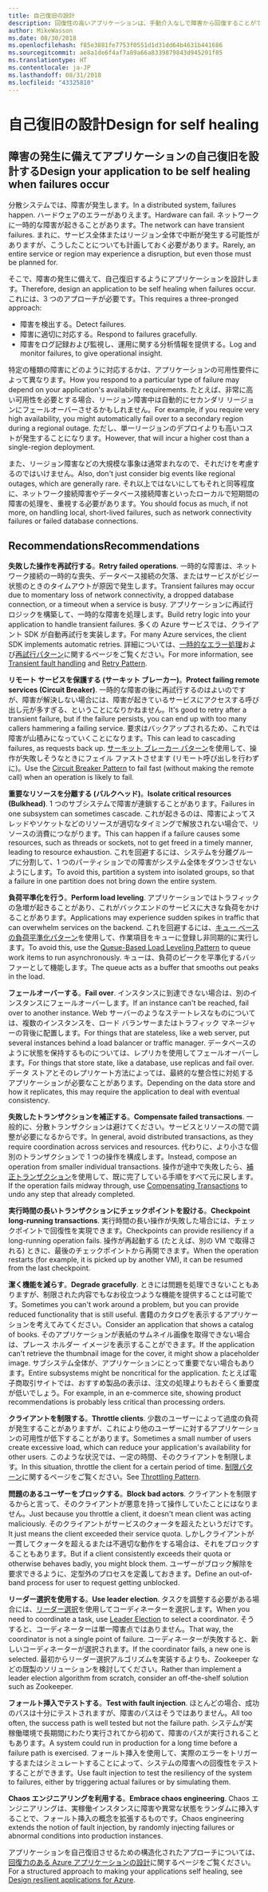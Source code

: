```yaml
---
title: 自己復旧の設計
description: 回復性の高いアプリケーションは、手動介入なしで障害から回復することができます。
author: MikeWasson
ms.date: 08/30/2018
ms.openlocfilehash: f85e3881fe7753f0551d1d31dd64b4631b441686
ms.sourcegitcommit: ae8a1de6f4af7a89a66a8339879843d945201f85
ms.translationtype: HT
ms.contentlocale: ja-JP
ms.lasthandoff: 08/31/2018
ms.locfileid: "43325810"
---
```

# <a name="design-for-self-healing"></a><span data-ttu-id="e97b9-103">自己復旧の設計</span><span class="sxs-lookup"><span data-stu-id="e97b9-103">Design for self healing</span></span>

## <a name="design-your-application-to-be-self-healing-when-failures-occur"></a><span data-ttu-id="e97b9-104">障害の発生に備えてアプリケーションの自己復旧を設計する</span><span class="sxs-lookup"><span data-stu-id="e97b9-104">Design your application to be self healing when failures occur</span></span>

<span data-ttu-id="e97b9-105">分散システムでは、障害が発生します。</span><span class="sxs-lookup"><span data-stu-id="e97b9-105">In a distributed system, failures happen.</span></span> <span data-ttu-id="e97b9-106">ハードウェアのエラーがありえます。</span><span class="sxs-lookup"><span data-stu-id="e97b9-106">Hardware can fail.</span></span> <span data-ttu-id="e97b9-107">ネットワークに一時的な障害が起きることがあります。</span><span class="sxs-lookup"><span data-stu-id="e97b9-107">The network can have transient failures.</span></span> <span data-ttu-id="e97b9-108">まれに、サービス全体またはリージョン全体で中断が発生する可能性がありますが、こうしたことについても計画しておく必要があります。</span><span class="sxs-lookup"><span data-stu-id="e97b9-108">Rarely, an entire service or region may experience a disruption, but even those must be planned for.</span></span>

<span data-ttu-id="e97b9-109">そこで、障害の発生に備えて、自己復旧するようにアプリケーションを設計します。</span><span class="sxs-lookup"><span data-stu-id="e97b9-109">Therefore, design an application to be self healing when failures occur.</span></span> <span data-ttu-id="e97b9-110">これには、3 つのアプローチが必要です。</span><span class="sxs-lookup"><span data-stu-id="e97b9-110">This requires a three-pronged approach:</span></span>

- <span data-ttu-id="e97b9-111">障害を検出する。</span><span class="sxs-lookup"><span data-stu-id="e97b9-111">Detect failures.</span></span>
- <span data-ttu-id="e97b9-112">障害に適切に対応する。</span><span class="sxs-lookup"><span data-stu-id="e97b9-112">Respond to failures gracefully.</span></span>
- <span data-ttu-id="e97b9-113">障害をログ記録および監視し、運用に関する分析情報を提供する。</span><span class="sxs-lookup"><span data-stu-id="e97b9-113">Log and monitor failures, to give operational insight.</span></span>

<span data-ttu-id="e97b9-114">特定の種類の障害にどのように対応するかは、アプリケーションの可用性要件によって異なります。</span><span class="sxs-lookup"><span data-stu-id="e97b9-114">How you respond to a particular type of failure may depend on your application's availability requirements.</span></span> <span data-ttu-id="e97b9-115">たとえば、非常に高い可用性を必要とする場合、リージョン障害中は自動的にセカンダリ リージョンにフェールオーバーさせるかもしれません。</span><span class="sxs-lookup"><span data-stu-id="e97b9-115">For example, if you require very high availability, you might automatically fail over to a secondary region during a regional outage.</span></span> <span data-ttu-id="e97b9-116">ただし、単一リージョンのデプロイよりも高いコストが発生することになります。</span><span class="sxs-lookup"><span data-stu-id="e97b9-116">However, that will incur a higher cost than a single-region deployment.</span></span> 

<span data-ttu-id="e97b9-117">また、リージョン障害などの大規模な事象は通常まれなので、それだけを考慮するのではいけません。</span><span class="sxs-lookup"><span data-stu-id="e97b9-117">Also, don't just consider big events like regional outages, which are generally rare.</span></span> <span data-ttu-id="e97b9-118">それ以上ではないにしてもそれと同等程度に、ネットワーク接続障害やデータベース接続障害といったローカルで短期間の障害の処理を、重視する必要があります。</span><span class="sxs-lookup"><span data-stu-id="e97b9-118">You should focus as much, if not more, on handling local, short-lived failures, such as network connectivity failures or failed database connections.</span></span>

## <a name="recommendations"></a><span data-ttu-id="e97b9-119">Recommendations</span><span class="sxs-lookup"><span data-stu-id="e97b9-119">Recommendations</span></span>

<span data-ttu-id="e97b9-120">**失敗した操作を再試行する**。</span><span class="sxs-lookup"><span data-stu-id="e97b9-120">**Retry failed operations**.</span></span> <span data-ttu-id="e97b9-121">一時的な障害は、ネットワーク接続の一時的な喪失、データベース接続の欠落、またはサービスがビジー状態のときのタイムアウトが原因で発生します。</span><span class="sxs-lookup"><span data-stu-id="e97b9-121">Transient failures may occur due to momentary loss of network connectivity, a dropped database connection, or a timeout when a service is busy.</span></span> <span data-ttu-id="e97b9-122">アプリケーションに再試行ロジックを構築して、一時的な障害を処理します。</span><span class="sxs-lookup"><span data-stu-id="e97b9-122">Build retry logic into your application to handle transient failures.</span></span> <span data-ttu-id="e97b9-123">多くの Azure サービスでは、クライアント SDK が自動再試行を実装します。</span><span class="sxs-lookup"><span data-stu-id="e97b9-123">For many Azure services, the client SDK implements automatic retries.</span></span> <span data-ttu-id="e97b9-124">詳細については、[一時的なエラー処理][transient-fault-handling]および[再試行パターン][retry]に関するページをご覧ください。</span><span class="sxs-lookup"><span data-stu-id="e97b9-124">For more information, see [Transient fault handling][transient-fault-handling] and [Retry Pattern][retry].</span></span>

<span data-ttu-id="e97b9-125">**リモート サービスを保護する (サーキット ブレーカー)**。</span><span class="sxs-lookup"><span data-stu-id="e97b9-125">**Protect failing remote services (Circuit Breaker)**.</span></span> <span data-ttu-id="e97b9-126">一時的な障害の後に再試行するのはよいのですが、障害が解決しない場合には、障害が起きているサービスにアクセスする呼び出し元が多すぎる、ということになりかねません。</span><span class="sxs-lookup"><span data-stu-id="e97b9-126">It's good to retry after a transient failure, but if the failure persists, you can end up with too many callers hammering a failing service.</span></span> <span data-ttu-id="e97b9-127">要求はバックアップされるため、これでは障害が山積みになっていくことになります。</span><span class="sxs-lookup"><span data-stu-id="e97b9-127">This can lead to cascading failures, as requests back up.</span></span> <span data-ttu-id="e97b9-128">[サーキット ブレーカー パターン][circuit-breaker]を使用して、操作が失敗しそうなときにフェイル ファストさせます (リモート呼び出しを行わずに)。</span><span class="sxs-lookup"><span data-stu-id="e97b9-128">Use the [Circuit Breaker Pattern][circuit-breaker] to fail fast (without making the remote call) when an operation is likely to fail.</span></span>  

<span data-ttu-id="e97b9-129">**重要なリソースを分離する (バルクヘッド)**。</span><span class="sxs-lookup"><span data-stu-id="e97b9-129">**Isolate critical resources (Bulkhead)**.</span></span> <span data-ttu-id="e97b9-130">1 つのサブシステムで障害が連鎖することがあります。</span><span class="sxs-lookup"><span data-stu-id="e97b9-130">Failures in one subsystem can sometimes cascade.</span></span> <span data-ttu-id="e97b9-131">これが起きるのは、障害によってスレッドやソケットなどのリソースが適切なタイミングで解放されない場合で、リソースの消費につながります。</span><span class="sxs-lookup"><span data-stu-id="e97b9-131">This can happen if a failure causes some resources, such as threads or sockets, not to get freed in a timely manner, leading to resource exhaustion.</span></span> <span data-ttu-id="e97b9-132">これを回避するには、システムを分離グループに分割して、1 つのパーティションでの障害がシステム全体をダウンさせないようにします。</span><span class="sxs-lookup"><span data-stu-id="e97b9-132">To avoid this, partition a system into isolated groups, so that a failure in one partition does not bring down the entire system.</span></span>  

<span data-ttu-id="e97b9-133">**負荷平準化を行う**。</span><span class="sxs-lookup"><span data-stu-id="e97b9-133">**Perform load leveling**.</span></span> <span data-ttu-id="e97b9-134">アプリケーションではトラフィックの急増が起きることがあり、これがバックエンドのサービスに大きな負荷をかけることがあります。</span><span class="sxs-lookup"><span data-stu-id="e97b9-134">Applications may experience sudden spikes in traffic that can overwhelm services on the backend.</span></span> <span data-ttu-id="e97b9-135">これを回避するには、[キュー ベースの負荷平準化パターン][load-level]を使用して、作業項目をキューに登録し非同期的に実行します。</span><span class="sxs-lookup"><span data-stu-id="e97b9-135">To avoid this, use the [Queue-Based Load Leveling Pattern][load-level] to queue work items to run asynchronously.</span></span> <span data-ttu-id="e97b9-136">キューは、負荷のピークを平準化するバッファーとして機能します。</span><span class="sxs-lookup"><span data-stu-id="e97b9-136">The queue acts as a buffer that smooths out peaks in the load.</span></span> 

<span data-ttu-id="e97b9-137">**フェールオーバーする**。</span><span class="sxs-lookup"><span data-stu-id="e97b9-137">**Fail over**.</span></span> <span data-ttu-id="e97b9-138">インスタンスに到達できない場合は、別のインスタンスにフェールオーバーします。</span><span class="sxs-lookup"><span data-stu-id="e97b9-138">If an instance can't be reached, fail over to another instance.</span></span> <span data-ttu-id="e97b9-139">Web サーバーのようなステートレスなものについては、複数のインスタンスを、ロード バランサーまたはトラフィック マネージャーの背後に配置します。</span><span class="sxs-lookup"><span data-stu-id="e97b9-139">For things that are stateless, like a web server, put several instances behind a load balancer or traffic manager.</span></span> <span data-ttu-id="e97b9-140">データベースのように状態を保持するものについては、レプリカを使用してフェールオーバーします。</span><span class="sxs-lookup"><span data-stu-id="e97b9-140">For things that store state, like a database, use replicas and fail over.</span></span> <span data-ttu-id="e97b9-141">データ ストアとそのレプリケート方法によっては、最終的な整合性に対処するアプリケーションが必要なことがあります。</span><span class="sxs-lookup"><span data-stu-id="e97b9-141">Depending on the data store and how it replicates, this may require the application to deal with eventual consistency.</span></span> 

<span data-ttu-id="e97b9-142">**失敗したトランザクションを補正する**。</span><span class="sxs-lookup"><span data-stu-id="e97b9-142">**Compensate failed transactions**.</span></span> <span data-ttu-id="e97b9-143">一般的に、分散トランザクションは避けてください。サービスとリソースの間で調整が必要になるからです。</span><span class="sxs-lookup"><span data-stu-id="e97b9-143">In general, avoid distributed transactions, as they require coordination across services and resources.</span></span> <span data-ttu-id="e97b9-144">代わりに、より小さな個別のトランザクションで 1 つの操作を構成します。</span><span class="sxs-lookup"><span data-stu-id="e97b9-144">Instead, compose an operation from smaller individual transactions.</span></span> <span data-ttu-id="e97b9-145">操作が途中で失敗したら、[補正トランザクション][compensating-transactions]を使用して、既に完了している手順をすべて元に戻します。</span><span class="sxs-lookup"><span data-stu-id="e97b9-145">If the operation fails midway through, use [Compensating Transactions][compensating-transactions] to undo any step that already completed.</span></span> 

<span data-ttu-id="e97b9-146">**実行時間の長いトランザクションにチェックポイントを設ける**。</span><span class="sxs-lookup"><span data-stu-id="e97b9-146">**Checkpoint long-running transactions**.</span></span> <span data-ttu-id="e97b9-147">実行時間の長い操作が失敗した場合には、チェックポイントで回復性を実現できます。</span><span class="sxs-lookup"><span data-stu-id="e97b9-147">Checkpoints can provide resiliency if a long-running operation fails.</span></span> <span data-ttu-id="e97b9-148">操作が再起動する (たとえば、別の VM で取得される) ときに、最後のチェックポイントから再開できます。</span><span class="sxs-lookup"><span data-stu-id="e97b9-148">When the operation restarts (for example, it is picked up by another VM), it can be resumed from the last checkpoint.</span></span>

<span data-ttu-id="e97b9-149">**潔く機能を減らす**。</span><span class="sxs-lookup"><span data-stu-id="e97b9-149">**Degrade gracefully**.</span></span> <span data-ttu-id="e97b9-150">ときには問題を処理できないこともありますが、制限された内容でもなお役立つような機能を提供することは可能です。</span><span class="sxs-lookup"><span data-stu-id="e97b9-150">Sometimes you can't work around a problem, but you can provide reduced functionality that is still useful.</span></span> <span data-ttu-id="e97b9-151">書籍のカタログを表示するアプリケーションを考えてみてください。</span><span class="sxs-lookup"><span data-stu-id="e97b9-151">Consider an application that shows a catalog of books.</span></span> <span data-ttu-id="e97b9-152">そのアプリケーションが表紙のサムネイル画像を取得できない場合は、プレース ホルダー イメージを表示することができます。</span><span class="sxs-lookup"><span data-stu-id="e97b9-152">If the application can't retrieve the thumbnail image for the cover, it might show a placeholder image.</span></span> <span data-ttu-id="e97b9-153">サブシステム全体が、アプリケーションにとって重要でない場合もあります。</span><span class="sxs-lookup"><span data-stu-id="e97b9-153">Entire subsystems might be noncritical for the application.</span></span> <span data-ttu-id="e97b9-154">たとえば電子商取引サイトでは、おすすめ製品の表示は、注文の処理よりもおそらく重要度が低いでしょう。</span><span class="sxs-lookup"><span data-stu-id="e97b9-154">For example, in an e-commerce site, showing product recommendations is probably less critical than processing orders.</span></span>

<span data-ttu-id="e97b9-155">**クライアントを制限する**。</span><span class="sxs-lookup"><span data-stu-id="e97b9-155">**Throttle clients**.</span></span> <span data-ttu-id="e97b9-156">少数のユーザーによって過度の負荷が発生することがありますが、これにより他のユーザーに対するアプリケーションの可用性が低下することがあります。</span><span class="sxs-lookup"><span data-stu-id="e97b9-156">Sometimes a small number of users create excessive load, which can reduce your application's availability for other users.</span></span> <span data-ttu-id="e97b9-157">このような状況では、一定の時間、そのクライアントを制限します。</span><span class="sxs-lookup"><span data-stu-id="e97b9-157">In this situation, throttle the client for a certain period of time.</span></span> <span data-ttu-id="e97b9-158">[制限パターン][throttle]に関するページをご覧ください。</span><span class="sxs-lookup"><span data-stu-id="e97b9-158">See [Throttling Pattern][throttle].</span></span>

<span data-ttu-id="e97b9-159">**問題のあるユーザーをブロックする**。</span><span class="sxs-lookup"><span data-stu-id="e97b9-159">**Block bad actors**.</span></span> <span data-ttu-id="e97b9-160">クライアントを制限するからと言って、そのクライアントが悪意を持って操作していたことにはなりません。</span><span class="sxs-lookup"><span data-stu-id="e97b9-160">Just because you throttle a client, it doesn't mean client was acting maliciously.</span></span> <span data-ttu-id="e97b9-161">そのクライアントがサービスのクォータを超えたというだけです。</span><span class="sxs-lookup"><span data-stu-id="e97b9-161">It just means the client exceeded their service quota.</span></span> <span data-ttu-id="e97b9-162">しかしクライアントが一貫してクォータを超えるまたは不適切な動作をする場合は、それをブロックすることもあります。</span><span class="sxs-lookup"><span data-stu-id="e97b9-162">But if a client consistently exceeds their quota or otherwise behaves badly, you might block them.</span></span> <span data-ttu-id="e97b9-163">ユーザーがブロック解除を要求できるように、定型外のプロセスを定義しておきます。</span><span class="sxs-lookup"><span data-stu-id="e97b9-163">Define an out-of-band process for user to request getting unblocked.</span></span>

<span data-ttu-id="e97b9-164">**リーダー選択を使用する**。</span><span class="sxs-lookup"><span data-stu-id="e97b9-164">**Use leader election**.</span></span> <span data-ttu-id="e97b9-165">タスクを調整する必要がある場合には、[リーダー選択][leader-election]を使用してコーディネーターを選択します。</span><span class="sxs-lookup"><span data-stu-id="e97b9-165">When you need to coordinate a task, use [Leader Election][leader-election] to select a coordinator.</span></span> <span data-ttu-id="e97b9-166">そうすると、コーディネーターは単一障害点ではありません。</span><span class="sxs-lookup"><span data-stu-id="e97b9-166">That way, the coordinator is not a single point of failure.</span></span> <span data-ttu-id="e97b9-167">コーディネーターが失敗すると、新しいコーディネーターが選択されます。</span><span class="sxs-lookup"><span data-stu-id="e97b9-167">If the coordinator fails, a new one is selected.</span></span> <span data-ttu-id="e97b9-168">最初からリーダー選択アルゴリズムを実装するよりも、Zookeeper などの既製のソリューションを検討してください。</span><span class="sxs-lookup"><span data-stu-id="e97b9-168">Rather than implement a leader election algorithm from scratch, consider an off-the-shelf solution such as Zookeeper.</span></span>  

<span data-ttu-id="e97b9-169">**フォールト挿入でテストする**。</span><span class="sxs-lookup"><span data-stu-id="e97b9-169">**Test with fault injection**.</span></span> <span data-ttu-id="e97b9-170">ほとんどの場合、成功のパスは十分にテストされますが、障害のパスはそうではありません。</span><span class="sxs-lookup"><span data-stu-id="e97b9-170">All too often, the success path is well tested but not the failure path.</span></span> <span data-ttu-id="e97b9-171">システムが実稼働環境で長期間にわたり実行されてから初めて、障害のパスが実行されることもあります。</span><span class="sxs-lookup"><span data-stu-id="e97b9-171">A system could run in production for a long time before a failure path is exercised.</span></span> <span data-ttu-id="e97b9-172">フォールト挿入を使用して、実際のエラーをトリガーするまたはシミュレートすることによって、システムの障害への回復性をテストすることができます。</span><span class="sxs-lookup"><span data-stu-id="e97b9-172">Use fault injection to test the resiliency of the system to failures, either by triggering actual failures or by simulating them.</span></span> 

<span data-ttu-id="e97b9-173">**Chaos エンジニアリングを利用する**。</span><span class="sxs-lookup"><span data-stu-id="e97b9-173">**Embrace chaos engineering**.</span></span> <span data-ttu-id="e97b9-174">Chaos エンジニアリングは、実稼働インスタンスに障害や異常な状態をランダムに挿入することで、フォールト挿入の概念を拡張するものです。</span><span class="sxs-lookup"><span data-stu-id="e97b9-174">Chaos engineering extends the notion of fault injection, by randomly injecting failures or abnormal conditions into production instances.</span></span> 

<span data-ttu-id="e97b9-175">アプリケーションを自己復旧させるための構造化されたアプローチについては、[回復力のある Azure アプリケーションの設計][resiliency-overview]に関するページをご覧ください。</span><span class="sxs-lookup"><span data-stu-id="e97b9-175">For a structured approach to making your applications self healing, see [Design resilient applications for Azure][resiliency-overview].</span></span>  

[circuit-breaker]: ../../patterns/circuit-breaker.md
[compensating-transactions]: ../../patterns/compensating-transaction.md
[leader-election]: ../../patterns/leader-election.md
[load-level]: ../../patterns/queue-based-load-leveling.md
[resiliency-overview]: ../../resiliency/index.md
[retry]: ../../patterns/retry.md
[throttle]: ../../patterns/throttling.md
[transient-fault-handling]: ../../best-practices/transient-faults.md

